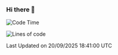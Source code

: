 ### Hi there 👋

<!--
**RoiexLee/RoiexLee** is a ✨ _special_ ✨ repository because its `README.md` (this file) appears on your GitHub profile.

Here are some ideas to get you started:

- 🔭 I’m currently working on ...
- 🌱 I’m currently learning ...
- 👯 I’m looking to collaborate on ...
- 🤔 I’m looking for help with ...
- 💬 Ask me about ...
- 📫 How to reach me: ...
- 😄 Pronouns: ...
- ⚡ Fun fact: ...
-->

<!--START_SECTION:waka-->
![Code Time](http://img.shields.io/badge/Code%20Time-1%2C224%20hrs%201%20min-blue)

![Lines of code](https://img.shields.io/badge/From%20Hello%20World%20I%27ve%20Written-41.6%20thousand%20lines%20of%20code-blue)


 Last Updated on 20/09/2025 18:41:00 UTC
<!--END_SECTION:waka-->
